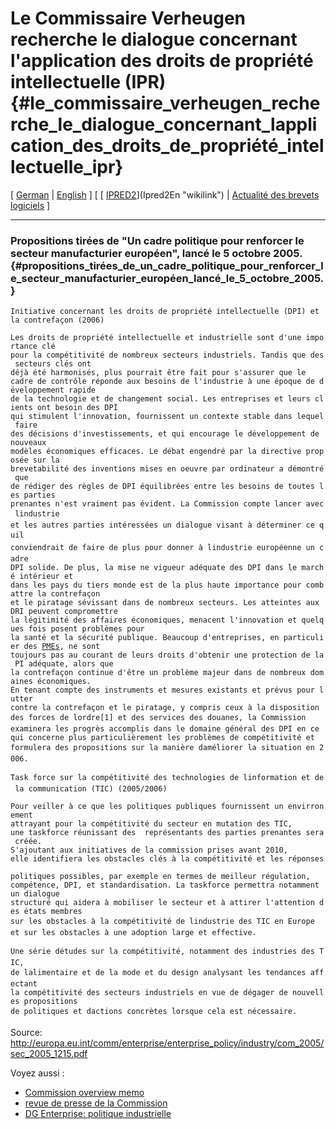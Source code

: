 # Le Commissaire Verheugen recherche le dialogue concernant l\'application des droits de propriété intellectuelle (IPR) {#le_commissaire_verheugen_recherche_le_dialogue_concernant_lapplication_des_droits_de_propriété_intellectuelle_ipr}

\[ [ German](ComVerheugen051005De "wikilink") \| [
English](ComVerheugen051005En "wikilink") \] \[ [
[IPRED2](IPRED2 "wikilink")](Ipred2En "wikilink") \| [ Actualité des
brevets logiciels](SwpatcninoFr "wikilink") \]

------------------------------------------------------------------------

### Propositions tirées de \"Un cadre politique pour renforcer le secteur manufacturier européen\", lancé le 5 octobre 2005. {#propositions_tirées_de_un_cadre_politique_pour_renforcer_le_secteur_manufacturier_européen_lancé_le_5_octobre_2005.}

`Initiative concernant les droits de propriété intellectuelle (DPI) et la contrefaçon (2006)`

`Les droits de propriété intellectuelle et industrielle sont d'une importance clé `\
`pour la compétitivité de nombreux secteurs industriels. Tandis que des secteurs clés ont`\
`déjà été harmonisés, plus pourrait être fait pour s'assurer que le  `\
`cadre de contrôle réponde aux besoins de l'industrie à une époque de développement rapide `\
`de la technologie et de changement social. Les entreprises et leurs clients ont besoin des DPI `\
`qui stimulent l'innovation, fournissent un contexte stable dans lequel faire `\
`des décisions d'investissements, et qui encourage le développement de nouveaux  `\
`modèles économiques efficaces. Le débat engendré par la directive proposée sur la `\
`brevetabilité des inventions mises en oeuvre par ordinateur a démontré que `\
`de rédiger des règles de DPI équilibrées entre les besoins de toutes les parties `\
`prenantes n'est vraiment pas évident. La Commission compte lancer avec lindustrie`\
`et les autres parties intéressées un dialogue visant à déterminer ce quil `\
`conviendrait de faire de plus pour donner à lindustrie européenne un cadre `\
`DPI solide. De plus, la mise ne vigueur adéquate des DPI dans le marché intérieur et `\
`dans les pays du tiers monde est de la plus haute importance pour combattre la contrefaçon `\
`et le piratage sévissant dans de nombreux secteurs. Les atteintes aux DRI peuvent compromettre `\
`la légitimité des affaires économiques, menacent l'innovation et quelques fois posent problèmes pour `\
`la santé et la sécurité publique. Beaucoup d'entreprises, en particulier des `[`PMEs`](PMEs "wikilink")`, ne sont `\
`toujours pas au courant de leurs droits d'obtenir une protection de la PI adéquate, alors que `\
`la contrefaçon continue d'être un problème majeur dans de nombreux domaines économiques. `\
`En tenant compte des instruments et mesures existants et prévus pour lutter`\
`contre la contrefaçon et le piratage, y compris ceux à la disposition `\
`des forces de lordre[1] et des services des douanes, la Commission`\
`examinera les progrès accomplis dans le domaine général des DPI en ce`\
`qui concerne plus particulièrement les problèmes de compétitivité et `\
`formulera des propositions sur la manière daméliorer la situation en 2006.`

`Task force sur la compétitivité des technologies de linformation et de la communication (TIC) (2005/2006)`

`Pour veiller à ce que les politiques publiques fournissent un envirronement`\
`attrayant pour la compétitivité du secteur en mutation des TIC,`\
`une taskforce réunissant des  représentants des parties prenantes sera créée.`\
`S'ajoutant aux initiatives de la commission prises avant 2010,`\
`elle identifiera les obstacles clés à la compétitivité et les réponses `\
`politiques possibles, par exemple en termes de meilleur régulation,`\
`compétence, DPI, et standardisation. La taskforce permettra notamment un dialogue`\
`structuré qui aidera à mobiliser le secteur et à attirer l'attention des états membres`\
`sur les obstacles à la compétitivité de lindustrie des TIC en Europe `\
`et sur les obstacles à une adoption large et effective.`

`Une série détudes sur la compétitivité, notamment des industries des TIC,`\
`de lalimentaire et de la mode et du design analysant les tendances affectant`\
`la compétitivité des secteurs industriels en vue de dégager de nouvelles propositions`\
`de politiques et dactions concrètes lorsque cela est nécessaire.`

Source:
<http://europa.eu.int/comm/enterprise/enterprise_policy/industry/com_2005/sec_2005_1215.pdf>

Voyez aussi :

-   [Commission overview
    memo](http://europa.eu.int/rapid/pressReleasesAction.do?reference=MEMO/05/352&type=HTML&aged=0&language=Fr&guiLanguage=en "wikilink")
-   [revue de presse de la
    Commission](http://europa.eu.int/rapid/pressReleasesAction.do?reference=IP/05/1225&type=HTML&aged=0&language=Fr&guiLanguage=en "wikilink")
-   [DG Enterprise: politique
    industrielle](http://europa.eu.int/comm/enterprise/enterprise_policy/industry/index_fr.htm "wikilink")
